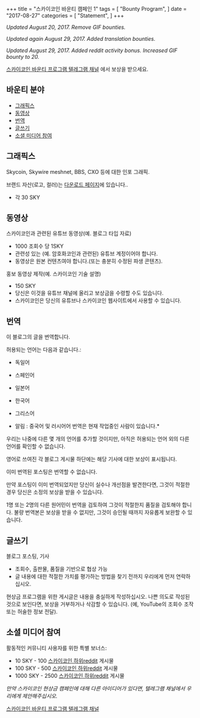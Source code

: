 +++
title = "스카이코인 바운티 캠페인 1"
tags = [
    "Bounty Program",
]
date = "2017-08-27"
categories = [
    "Statement",
]
+++

*Updated August 20, 2017. Remove GIF bounties.*

*Updated again August 29, 2017. Added translation bounties.*

*Updated August 29, 2017. Added reddit activity bonus. Increased GIF bounty to 20.*


[스카이코인 바운티 프로그램 텔레그램 채널](https://t.me/skycoinbounty) 에서 보상을 받으세요.

## 바운티 분야

<!-- MarkdownTOC autolink="true" bracket="round" -->

- [그래픽스](#%EA%B7%B8%EB%9E%98%ED%94%BD%EC%8A%A4)
- [동영상](#%EB%8F%99%EC%98%81%EC%83%81)
- [번역](#%EB%B2%88%EC%97%AD)
- [글쓰기](#%EA%B8%80%EC%93%B0%EA%B8%B0)
- [소셜 미디어 참여](#%EC%86%8C%EC%85%9C-%EB%AF%B8%EB%94%94%EC%96%B4-%EC%B0%B8%EC%97%AC)

<!-- /MarkdownTOC -->

## 그래픽스

Skycoin, Skywire meshnet, BBS, CXO 등에 대한 인포 그래픽.

브랜드 자산(로고, 컬러)는 [다운로드 페이지](https://www.skycoin.net/downloads)에 있습니다..

* 각 30 SKY

## 동영상

스카이코인과 관련된 유튜브 동영상(예. 블로그 타입 자료)

* 1000 조회수 당 1SKY
* 관련성 있는 (예. 암호화코인과 관련된) 유튜브 계정이어야 합니다.
* 동영상은 원본 컨텐츠여야 합니다.(또는 충분히 수정된 파생 콘텐츠).

홍보 동영상 제작(예. 스카이코인 기술 설명)

* 150 SKY
* 당신은 이것을 유튜브 채널에 올리고 보상금을 수령할 수도 있습니다.
* 스카이코인은 당신의 유튜브나 스카이코인 웹사이트에서 사용할 수 있습니다.

## 번역

이 블로그의 글을 번역합니다.

허용되는 언어는 다음과 같습니다.:

* 독일어
* 스페인어
* 일본어
* 한국어
* 그리스어

* 알림 : 중국어 및 러시어어 번역은 현재 작업중인 사람이 있습니다.*

우리는 나중에 다른 몇 개의 언어를 추가할 것이지만, 아직은 허용되는 언어 외의 다른 언어를 확인할 수 없습니다.

영어로 쓰여진 각 블로그 게시물 하단에는 해당 기사에 대한 보상이 표시됩니다.

이미 번역된 포스팅은 번역할 수 없습니다.

만약 포스팅이 이미 번역되었지만 당신이 실수나 개선점을 발견한다면, 그것이 적절한 경우 당신은 소정의 보상을 받을 수 있습니다.

1명 또는 2명의 다른 원어민이 번역을 검토하여 그것이 적절한지 품질을 검토해야 합니다.
불량 번역본은 보상을 받을 수 없지만, 그것이 승인될 때까지 자유롭게 보완할 수 있습니다.

## 글쓰기

블로그 포스팅, 기사

* 조회수, 출판물, 품질을 기반으로 협상 가능
* 글 내용에 대한 적절한 가치를 평가하는 방법을 찾기 전까지 우리에게 먼저 연락하십시오.

현상금 프로그램을 위한 게시글은 내용을 충실하게 작성하십시오.
나쁜 의도로 작성된 것으로 보인다면, 보상을 거부하거나 삭감할 수 있습니다. (예, YouTube의 조회수 조작 또는 허술한 정보 전달).

## 소셜 미디어 참여

활동적인 커뮤니티 사용자를 위한 특별 보너스:

* 10 SKY - 100 [스카이코인 하위reddit](https://reddit.com/r/skycoinproject) 게시물
* 100 SKY - 500 [스카이코인 하위reddit](https://reddit.com/r/skycoinproject) 게시물
* 1000 SKY - 2500 [스카이코인 하위reddit](https://reddit.com/r/skycoinproject) 게시물

*만약 스카이코인 현상금 캠페인에 대해 다른 아이디어가 있다면, 텔레그램 채널에서 우리에게 제안해주십시오.*

[스카이코인 바운티 프로그램 텔레그램 채널](https://t.me/skycoinbounty)
